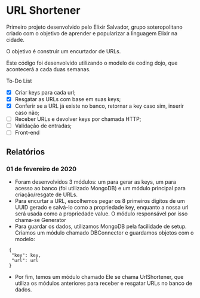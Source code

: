 # URL Shortener

Primeiro projeto desenvolvido pelo Elixir Salvador, grupo soteropolitano criado com o objetivo de aprender e popularizar a linguagem Elixir na cidade.

O objetivo é construir um encurtador de URLs.

Este código foi desenvolvido utilizando o modelo de coding dojo, que acontecerá a cada duas semanas.

To-Do List
- [X] Criar keys para cada url;
- [X] Resgatar as URLs com base em suas keys;
- [X] Conferir se a URL já existe no banco, retornar a key caso sim, inserir caso não;
- [ ] Receber URLs e devolver keys por chamada HTTP;
- [ ] Validação de entradas;
- [ ] Front-end

## Relatórios 

### 01 de fevereiro de 2020
* Foram desenvolvidos 3 módulos: um para gerar as keys, um para acesso ao banco (foi utilizado MongoDB) e um módulo principal para criação/resgate de URLs.  
* Para encurtar a URL, escolhemos pegar os 8 primeiros digitos de um UUID gerado e salvá-lo como a propriedade key, enquanto a nossa url será usada como a propriedade value. O módulo responsável por isso chama-se Generator 
* Para guardar os dados, utilizamos MongoDB pela facilidade de setup. Criamos um módulo chamado DBConnector e guardamos objetos com o modelo: 
```
 {
  "key": key,
  "url": url
 }
```
* Por fim, temos um módulo chamado Ele se chama UrlShortener, que utiliza os módulos anteriores para receber e resgatar URLs no banco de dados.
